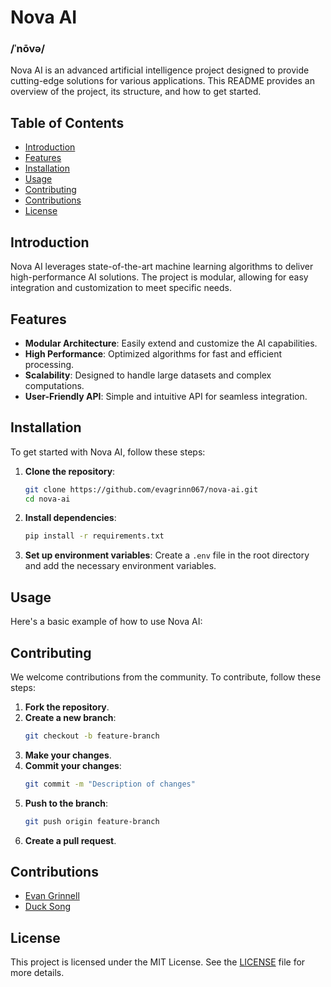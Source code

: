 # Nova AI
### /ˈnōvə/

Nova AI is an advanced artificial intelligence project designed to provide cutting-edge solutions for various applications. This README provides an overview of the project, its structure, and how to get started.

## Table of Contents
- [Introduction](#introduction)
- [Features](#features)
- [Installation](#installation)
- [Usage](#usage)
- [Contributing](#contributing)
- [Contributions](#contributions)
- [License](#license)

## Introduction

Nova AI leverages state-of-the-art machine learning algorithms to deliver high-performance AI solutions. The project is modular, allowing for easy integration and customization to meet specific needs.

## Features

- **Modular Architecture**: Easily extend and customize the AI capabilities.
- **High Performance**: Optimized algorithms for fast and efficient processing.
- **Scalability**: Designed to handle large datasets and complex computations.
- **User-Friendly API**: Simple and intuitive API for seamless integration.

## Installation

To get started with Nova AI, follow these steps:

1. **Clone the repository**:
    ```bash
    git clone https://github.com/evagrinn067/nova-ai.git
    cd nova-ai
    ```

2. **Install dependencies**:
    ```bash
    pip install -r requirements.txt
    ```

3. **Set up environment variables**:
    Create a `.env` file in the root directory and add the necessary environment variables.

## Usage

Here's a basic example of how to use Nova AI:



## Contributing

We welcome contributions from the community. To contribute, follow these steps:

1. **Fork the repository**.
2. **Create a new branch**:
    ```bash
    git checkout -b feature-branch
    ```
3. **Make your changes**.
4. **Commit your changes**:
    ```bash
    git commit -m "Description of changes"
    ```
5. **Push to the branch**:
    ```bash
    git push origin feature-branch
    ```
6. **Create a pull request**.

## Contributions

- [Evan Grinnell](https://github.com/S0L0GUY/NOVA-AI/commits?author=S0L0GUY)
- [Duck Song](https://github.com/S0L0GUY/NOVA-AI/commits?author=DuckSong510)

## License

This project is licensed under the MIT License. See the [LICENSE](LICENSE) file for more details.